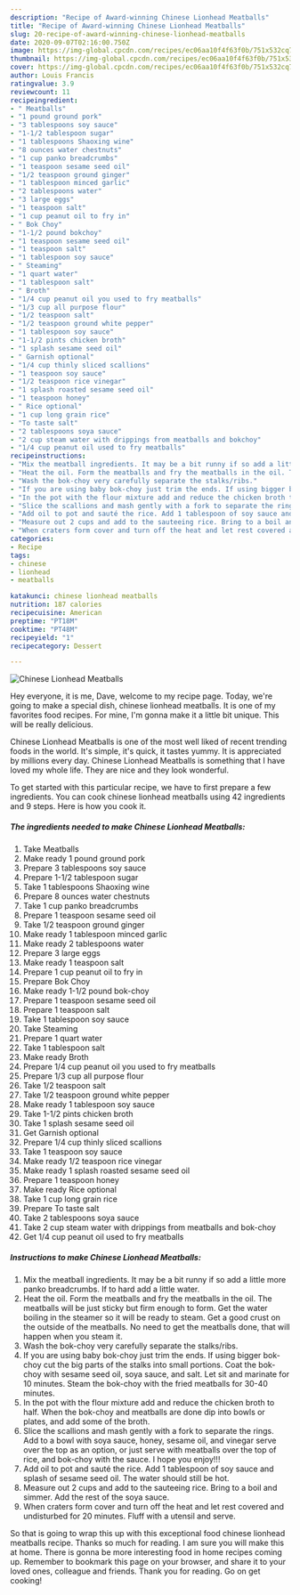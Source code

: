 ```yaml
---
description: "Recipe of Award-winning Chinese Lionhead Meatballs"
title: "Recipe of Award-winning Chinese Lionhead Meatballs"
slug: 20-recipe-of-award-winning-chinese-lionhead-meatballs
date: 2020-09-07T02:16:00.750Z
image: https://img-global.cpcdn.com/recipes/ec06aa10f4f63f0b/751x532cq70/chinese-lionhead-meatballs-recipe-main-photo.jpg
thumbnail: https://img-global.cpcdn.com/recipes/ec06aa10f4f63f0b/751x532cq70/chinese-lionhead-meatballs-recipe-main-photo.jpg
cover: https://img-global.cpcdn.com/recipes/ec06aa10f4f63f0b/751x532cq70/chinese-lionhead-meatballs-recipe-main-photo.jpg
author: Louis Francis
ratingvalue: 3.9
reviewcount: 11
recipeingredient:
- " Meatballs"
- "1 pound ground pork"
- "3 tablespoons soy sauce"
- "1-1/2 tablespoon sugar"
- "1 tablespoons Shaoxing wine"
- "8 ounces water chestnuts"
- "1 cup panko breadcrumbs"
- "1 teaspoon sesame seed oil"
- "1/2 teaspoon ground ginger"
- "1 tablespoon minced garlic"
- "2 tablespoons water"
- "3 large eggs"
- "1 teaspoon salt"
- "1 cup peanut oil to fry in"
- " Bok Choy"
- "1-1/2 pound bokchoy"
- "1 teaspoon sesame seed oil"
- "1 teaspoon salt"
- "1 tablespoon soy sauce"
- " Steaming"
- "1 quart water"
- "1 tablespoon salt"
- " Broth"
- "1/4 cup peanut oil you used to fry meatballs"
- "1/3 cup all purpose flour"
- "1/2 teaspoon salt"
- "1/2 teaspoon ground white pepper"
- "1 tablespoon soy sauce"
- "1-1/2 pints chicken broth"
- "1 splash sesame seed oil"
- " Garnish optional"
- "1/4 cup thinly sliced scallions"
- "1 teaspoon soy sauce"
- "1/2 teaspoon rice vinegar"
- "1 splash roasted sesame seed oil"
- "1 teaspoon honey"
- " Rice optional"
- "1 cup long grain rice"
- "To taste salt"
- "2 tablespoons soya sauce"
- "2 cup steam water with drippings from meatballs and bokchoy"
- "1/4 cup peanut oil used to fry meatballs"
recipeinstructions:
- "Mix the meatball ingredients. It may be a bit runny if so add a little more panko breadcrumbs. If to hard add a little water."
- "Heat the oil. Form the meatballs and fry the meatballs in the oil. The meatballs will be just sticky but firm enough to form. Get the water boiling in the steamer so it will be ready to steam. Get a good crust on the outside of the meatballs. No need to get the meatballs done, that will happen when you steam it."
- "Wash the bok-choy very carefully separate the stalks/ribs."
- "If you are using baby bok-choy just trim the ends. If using bigger bok-choy cut the big parts of the stalks into small portions. Coat the bok-choy with sesame seed oil, soya sauce, and salt. Let sit and marinate for 10 minutes. Steam the bok-choy with the fried meatballs for 30-40 minutes."
- "In the pot with the flour mixture add and reduce the chicken broth to half. When the bok-choy and meatballs are done dip into bowls or plates, and add some of the broth."
- "Slice the scallions and mash gently with a fork to separate the rings. Add to a bowl with soya sauce, honey, sesame oil, and vinegar serve over the top as an option, or just serve with meatballs over the top of rice, and bok-choy with the sauce. I hope you enjoy!!!"
- "Add oil to pot and sauté the rice. Add 1 tablespoon of soy sauce and splash of sesame seed oil. The water should still be hot."
- "Measure out 2 cups and add to the sauteeing rice. Bring to a boil and simmer. Add the rest of the soya sauce."
- "When craters form cover and turn off the heat and let rest covered and undisturbed for 20 minutes. Fluff with a utensil and serve."
categories:
- Recipe
tags:
- chinese
- lionhead
- meatballs

katakunci: chinese lionhead meatballs 
nutrition: 187 calories
recipecuisine: American
preptime: "PT18M"
cooktime: "PT48M"
recipeyield: "1"
recipecategory: Dessert

---
```



![Chinese Lionhead Meatballs](https://img-global.cpcdn.com/recipes/ec06aa10f4f63f0b/751x532cq70/chinese-lionhead-meatballs-recipe-main-photo.jpg)

Hey everyone, it is me, Dave, welcome to my recipe page. Today, we're going to make a special dish, chinese lionhead meatballs. It is one of my favorites food recipes. For mine, I'm gonna make it a little bit unique. This will be really delicious.



Chinese Lionhead Meatballs is one of the most well liked of recent trending foods in the world. It's simple, it's quick, it tastes yummy. It is appreciated by millions every day. Chinese Lionhead Meatballs is something that I have loved my whole life. They are nice and they look wonderful.


To get started with this particular recipe, we have to first prepare a few ingredients. You can cook chinese lionhead meatballs using 42 ingredients and 9 steps. Here is how you cook it.

<!--inarticleads1-->

##### The ingredients needed to make Chinese Lionhead Meatballs:

1. Take  Meatballs
1. Make ready 1 pound ground pork
1. Prepare 3 tablespoons soy sauce
1. Prepare 1-1/2 tablespoon sugar
1. Take 1 tablespoons Shaoxing wine
1. Prepare 8 ounces water chestnuts
1. Take 1 cup panko breadcrumbs
1. Prepare 1 teaspoon sesame seed oil
1. Take 1/2 teaspoon ground ginger
1. Make ready 1 tablespoon minced garlic
1. Make ready 2 tablespoons water
1. Prepare 3 large eggs
1. Make ready 1 teaspoon salt
1. Prepare 1 cup peanut oil to fry in
1. Prepare  Bok Choy
1. Make ready 1-1/2 pound bok-choy
1. Prepare 1 teaspoon sesame seed oil
1. Prepare 1 teaspoon salt
1. Take 1 tablespoon soy sauce
1. Take  Steaming
1. Prepare 1 quart water
1. Take 1 tablespoon salt
1. Make ready  Broth
1. Prepare 1/4 cup peanut oil you used to fry meatballs
1. Prepare 1/3 cup all purpose flour
1. Take 1/2 teaspoon salt
1. Take 1/2 teaspoon ground white pepper
1. Make ready 1 tablespoon soy sauce
1. Take 1-1/2 pints chicken broth
1. Take 1 splash sesame seed oil
1. Get  Garnish optional
1. Prepare 1/4 cup thinly sliced scallions
1. Take 1 teaspoon soy sauce
1. Make ready 1/2 teaspoon rice vinegar
1. Make ready 1 splash roasted sesame seed oil
1. Prepare 1 teaspoon honey
1. Make ready  Rice optional
1. Take 1 cup long grain rice
1. Prepare To taste salt
1. Take 2 tablespoons soya sauce
1. Take 2 cup steam water with drippings from meatballs and bok-choy
1. Get 1/4 cup peanut oil used to fry meatballs




<!--inarticleads2-->

##### Instructions to make Chinese Lionhead Meatballs:

1. Mix the meatball ingredients. It may be a bit runny if so add a little more panko breadcrumbs. If to hard add a little water.
1. Heat the oil. Form the meatballs and fry the meatballs in the oil. The meatballs will be just sticky but firm enough to form. Get the water boiling in the steamer so it will be ready to steam. Get a good crust on the outside of the meatballs. No need to get the meatballs done, that will happen when you steam it.
1. Wash the bok-choy very carefully separate the stalks/ribs.
1. If you are using baby bok-choy just trim the ends. If using bigger bok-choy cut the big parts of the stalks into small portions. Coat the bok-choy with sesame seed oil, soya sauce, and salt. Let sit and marinate for 10 minutes. Steam the bok-choy with the fried meatballs for 30-40 minutes.
1. In the pot with the flour mixture add and reduce the chicken broth to half. When the bok-choy and meatballs are done dip into bowls or plates, and add some of the broth.
1. Slice the scallions and mash gently with a fork to separate the rings. Add to a bowl with soya sauce, honey, sesame oil, and vinegar serve over the top as an option, or just serve with meatballs over the top of rice, and bok-choy with the sauce. I hope you enjoy!!!
1. Add oil to pot and sauté the rice. Add 1 tablespoon of soy sauce and splash of sesame seed oil. The water should still be hot.
1. Measure out 2 cups and add to the sauteeing rice. Bring to a boil and simmer. Add the rest of the soya sauce.
1. When craters form cover and turn off the heat and let rest covered and undisturbed for 20 minutes. Fluff with a utensil and serve.




So that is going to wrap this up with this exceptional food chinese lionhead meatballs recipe. Thanks so much for reading. I am sure you will make this at home. There is gonna be more interesting food in home recipes coming up. Remember to bookmark this page on your browser, and share it to your loved ones, colleague and friends. Thank you for reading. Go on get cooking!
